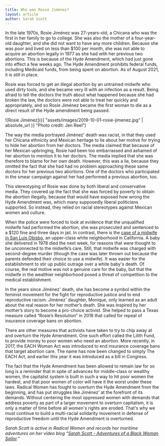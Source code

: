 ```yaml
---
title: Who was Rosie Jiménez?
layout: article
author: Sarah Scott
---
```


In the late 1970s, Rosie Jiménez was 27-years-old, a Chicana who was the first in her family to go to college. She was also the mother of a four-year-old daughter, and she did not want to have any more children. Because she was poor and lived on less than $100 per month, she was not able to acquire an abortion legally in 1977 as she had with her previous two abortions. This is because of the Hyde Amendment, which had just gone into effect a few weeks ago. The Hyde Amendment prohibits federal funds, including Medicaid funds, from being spent on abortion. As of August 2021, it is still in place.

Rosie was forced to get an illegal abortion by an untrained midwife who used dirty tools, and she became very ill with an infection as a result. Being afraid to tell the doctors the truth about what happened because she had broken the law, the doctors were not able to treat her quickly and appropriately, and so Rosie Jiménez became the first woman to die as a direct result of the Hyde amendment being passed.

![Rosie Jiménez]({{ "assets/images/2019-10-01-rosie-jimenez.jpg" | absolute_url }} "Photo credit: Jen Reel")


The way the media portrayed Jiménez' death was racist, in that they used her Chicana ethnicity and Mexican heritage to lie about her motive for trying to hide her abortion from her doctors. The media claimed that because of her Mexican upbringing, Rosie had been too embarrassed and ashamed of her abortion to mention it to her doctors. The media implied that she was therefore to blame for her own death. However, this was a lie, because they omitted the fact that she had had no problem approaching these same doctors for her previous two abortions. One of the doctors who participated in the smear campaign against her had performed a previous abortion, too.

This stereotyping of Rosie was done by both liberal and conservative media. They covered up the fact that she was forced by poverty to obtain the abortion illegally, because that would have exposed how wrong the Hyde Amendment was, which many supposedly liberal politicians supported. So instead, they relied on racial stereotypes against Mexican women and culture.

When the police were forced to look at evidence that the unqualified midwife had performed the abortion, she was prosecuted and sentenced to a $120 fine and three days in jail. In contrast, there is the [case of a midwife in San Luis Obisbo](https://books.google.com/books?id=5eYDAAAAMBAJ&lpg=PA10&ots=h4sj_kssW7&dq=Marianne%20Doshi%20midwife%20charged%20in%20baby%27s%20death&pg=PA10#v=onepage&q=Marianne%20Doshi%20midwife%20charged%20in%20baby's%20death&f=false), an upper-class white neighborhood in California. A baby she delivered in 1978 died the next week, for reasons that were thought to be unconnected to the midwife’s care. Still, that midwife was charged with second-degree murder (though the case was later thrown out because the parents defended their choice to use a midwife). It was easier for the establishment to stir up public outrage over a white baby's death. Of course, the real motive was not a genuine care for the baby, but that the midwife in the wealthier neighborhood posed a threat of competition to the medical establishment.

In the years since Jiménez' death, she has become a symbol within the feminist movement for the fight for reproductive justice and to end reproductive racism. Jiménez' daughter, Monique, only learned as an adult about the real reason for her mother’s death. She was inspired by her mother’s story to become a pro-choice activist. She helped to pass a Texas measure called “Rosie’s Resolution” in 2018 that called for repeal of insurance coverage bans on abortion.

There are other measures that activists have taken to try to chip away at and overturn the Hyde Amendment. One such effort called the Lilith Fund, to provide money to poor women who need an abortion. More recently, in 2017, the EACH Woman Act was introduced to end insurance coverage bans that target abortion care. The name has now been changed to simply The EACH Act, and earlier this year it was introduced as a bill in Congress.

The fact that the Hyde Amendment has been allowed to remain law for so long is a reminder that in spite of advances for middle-class or wealthy women, the capitalist system is built in such a way to hit poor women the hardest, and that poor women of color will have it the worst under these laws. Radical Women has fought to overturn the Hyde Amendment from the beginning, and has put struggles like Jiménez' at the forefront of its demands. Without centering the most oppressed women with demands that address poverty as part of a larger movement to overturn capitalism, it is only a matter of time before all women's rights are eroded. That's why we must continue to build a multi-racial solidarity movement in defense of reproductive freedom until the Hyde Amendment is overturned.

*Sarah Scott is active in Radical Women and records her maritime adventures on her video blog “[Sarah Scott - Adventures of a Black Woman Sailor](https://www.facebook.com/sarahscottsailor).”*
